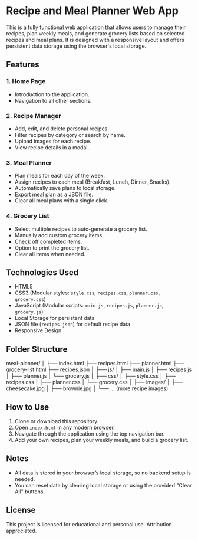 # Recipe and Meal Planner Web App

This is a fully functional web application that allows users to manage their recipes, plan weekly meals, and generate grocery lists based on selected recipes and meal plans. It is designed with a responsive layout and offers persistent data storage using the browser's local storage.

## Features

### 1. Home Page
- Introduction to the application.
- Navigation to all other sections.

### 2. Recipe Manager
- Add, edit, and delete personal recipes.
- Filter recipes by category or search by name.
- Upload images for each recipe.
- View recipe details in a modal.

### 3. Meal Planner
- Plan meals for each day of the week.
- Assign recipes to each meal (Breakfast, Lunch, Dinner, Snacks).
- Automatically save plans to local storage.
- Export meal plan as a JSON file.
- Clear all meal plans with a single click.

### 4. Grocery List
- Select multiple recipes to auto-generate a grocery list.
- Manually add custom grocery items.
- Check off completed items.
- Option to print the grocery list.
- Clear all items when needed.

## Technologies Used

- HTML5
- CSS3 (Modular styles: `style.css`, `recipes.css`, `planner.css`, `grocery.css`)
- JavaScript (Modular scripts: `main.js`, `recipes.js`, `planner.js`, `grocery.js`)
- Local Storage for persistent data
- JSON file (`recipes.json`) for default recipe data
- Responsive Design

## Folder Structure
meal-planner/
│
├── index.html
├── recipes.html
├── planner.html
├── grocery-list.html
├── recipes.json
│
├── js/
│ ├── main.js
│ ├── recipes.js
│ ├── planner.js
│ └── grocery.js
│
├── css/
│ ├── style.css
│ ├── recipes.css
│ ├── planner.css
│ └── grocery.css
│
├── images/
│ ├── cheesecake.jpg
│ ├── brownie.jpg
│ └── ... (more recipe images)


## How to Use

1. Clone or download this repository.
2. Open `index.html` in any modern browser.
3. Navigate through the application using the top navigation bar.
4. Add your own recipes, plan your weekly meals, and build a grocery list.

## Notes

- All data is stored in your browser’s local storage, so no backend setup is needed.
- You can reset data by clearing local storage or using the provided "Clear All" buttons.

## License

This project is licensed for educational and personal use. Attribution appreciated.

